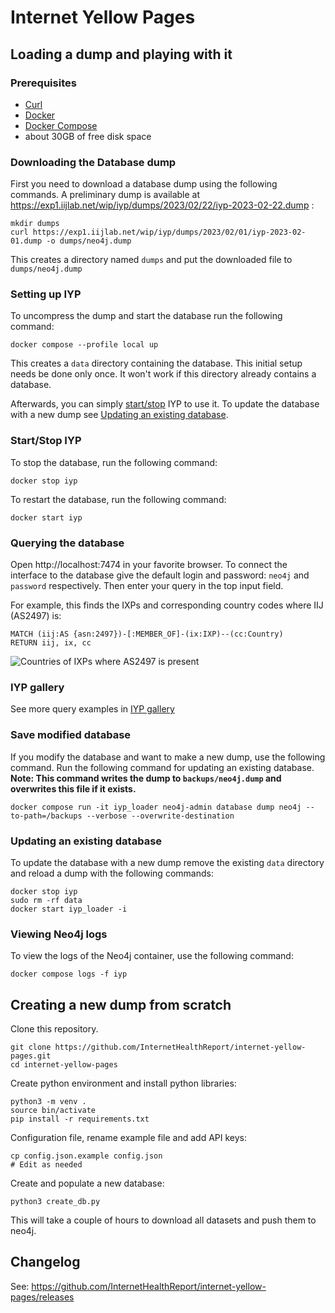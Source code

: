 # Internet Yellow Pages


## Loading a dump and playing with it

### Prerequisites
- [Curl](https://curl.se/download.html)
- [Docker](https://www.docker.com/)
- [Docker Compose](https://docs.docker.com/compose/install/)
- about 30GB of free disk space

### Downloading the Database dump
First you need to download a database dump using the following commands. 
A preliminary dump is available at https://exp1.iijlab.net/wip/iyp/dumps/2023/02/22/iyp-2023-02-22.dump :
```
mkdir dumps
curl https://exp1.iijlab.net/wip/iyp/dumps/2023/02/01/iyp-2023-02-01.dump -o dumps/neo4j.dump
```

This creates a directory named `dumps` and put the downloaded file to `dumps/neo4j.dump`

### Setting up IYP
To uncompress the dump and start the database run the following command:
```
docker compose --profile local up
```
This creates a `data` directory containing the database. 
This initial setup needs be done only once. 
It won't work if this directory already contains a database.

Afterwards, you can simply [start/stop](#startstop-iyp) IYP to use it. 
To update the database with a new dump see [Updating an existing database](#updating-an-existing-database).


### Start/Stop IYP
To stop the database, run the following command:
```
docker stop iyp
```

To restart the database, run the following command:
```
docker start iyp
```


### Querying the database

Open http://localhost:7474 in your favorite browser. To connect the interface to the database give
the default login and password: `neo4j` and `password` respectively. Then enter your query in the top input field.

For example, this finds the IXPs and corresponding country codes where IIJ (AS2497) is:
```cypher
MATCH (iij:AS {asn:2497})-[:MEMBER_OF]-(ix:IXP)--(cc:Country)
RETURN iij, ix, cc
```
![Countries of IXPs where AS2497 is present](/documentation/assets/gallery/as2497ixpCountry.svg)

### IYP gallery

See more query examples in [IYP gallery](/documentation/gallery.md)

### Save modified database

If you modify the database and want to make a new dump, use the following command. Run the following command for updating an existing database. **Note: This command writes the dump to `backups/neo4j.dump` and overwrites this file if it exists.** 
```
docker compose run -it iyp_loader neo4j-admin database dump neo4j --to-path=/backups --verbose --overwrite-destination
```

### Updating an existing database

To update the database with a new dump remove the existing `data` directory and 
reload a dump with the following commands:
```
docker stop iyp
sudo rm -rf data
docker start iyp_loader -i
```

### Viewing Neo4j logs
To view the logs of the Neo4j container, use the following command:
```
docker compose logs -f iyp
```


## Creating a new dump from scratch

Clone this repository.
```
git clone https://github.com/InternetHealthReport/internet-yellow-pages.git
cd internet-yellow-pages
```

Create python environment and install python libraries:
```
python3 -m venv .
source bin/activate
pip install -r requirements.txt
```

Configuration file, rename example file and add API keys:
```
cp config.json.example config.json
# Edit as needed
```

Create and populate a new database:
```
python3 create_db.py
```
This will take a couple of hours to download all datasets and push them to neo4j.

## Changelog

See: https://github.com/InternetHealthReport/internet-yellow-pages/releases


